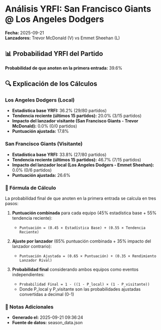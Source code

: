 # Análisis YRFI: San Francisco Giants @ Los Angeles Dodgers

**Fecha:** 2025-09-21  
**Lanzadores:** Trevor McDonald (V) vs Emmet Sheehan (L)

## 📊 Probabilidad YRFI del Partido

**Probabilidad de que anoten en la primera entrada:** 39.6%

## 🔍 Explicación de los Cálculos

### Los Angeles Dodgers (Local)
- **Estadística base YRFI:** 36.2% (29/80 partidos)
- **Tendencia reciente (últimos 15 partidos):** 20.0% (3/15 partidos)
- **Impacto del lanzador visitante (San Francisco Giants - Trevor McDonald):** 0.0% (0/0 partidos)
- **Puntuación ajustada:** 17.8%

### San Francisco Giants (Visitante)
- **Estadística base YRFI:** 33.8% (27/80 partidos)
- **Tendencia reciente (últimos 15 partidos):** 46.7% (7/15 partidos)
- **Impacto del lanzador local (Los Angeles Dodgers - Emmet Sheehan):** 0.0% (0/6 partidos)
- **Puntuación ajustada:** 26.6%

### 📝 Fórmula de Cálculo

La probabilidad final de que anoten en la primera entrada se calcula en tres pasos:

1. **Puntuación combinada** para cada equipo (45% estadística base + 55% tendencia reciente):
   - `Puntuación = (0.45 × Estadística Base) + (0.55 × Tendencia Reciente)`

2. **Ajuste por lanzador** (65% puntuación combinada + 35% impacto del lanzador contrario):
   - `Puntuación Ajustada = (0.65 × Puntuación) + (0.35 × Rendimiento Lanzador Rival)`

3. **Probabilidad final** considerando ambos equipos como eventos independientes:
   - `Probabilidad Final = 1 - ((1 - P_local) × (1 - P_visitante))`
   - Donde P_local y P_visitante son las probabilidades ajustadas convertidas a decimal (0-1)

### 📌 Notas Adicionales

- **Generado el:** 2025-09-21 09:36:24
- **Fuente de datos:** season_data.json
